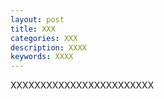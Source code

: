 ```yaml
---
layout: post
title: XXX
categories: XXX
description: XXXX
keywords: XXXX
---
```


XXXXXXXXXXXXXXXXXXXXXXXX
